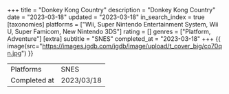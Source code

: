 +++
title = "Donkey Kong Country"
description = "Donkey Kong Country"
date = "2023-03-18"
updated = "2023-03-18"
in_search_index = true
[taxonomies]
platforms = ["Wii, Super Nintendo Entertainment System, Wii U, Super Famicom, New Nintendo 3DS"]
rating = []
genres = ["Platform, Adventure"]
[extra]
subtitle = "SNES"
completed_at = "2023-03-18"
+++
{{ image(src="https://images.igdb.com/igdb/image/upload/t_cover_big/co70qn.jpg") }}

|              |            |
| ------------ | ---------- |
| Platforms    | SNES |
| Completed at | 2023/03/18 |

